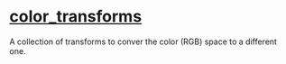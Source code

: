 # [color_transforms](https://vicente-gonzalez-ruiz.github.io/color_transforms/docs)
A collection of transforms to conver the color (RGB) space to a different one.
